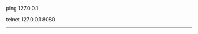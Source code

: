 ping 127.0.0.1

telnet 127.0.0.1 8080


---------------------------------------------------------------------------------------------------------------------








